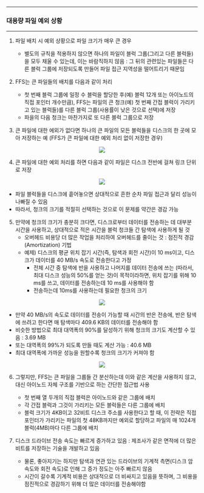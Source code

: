 -----
### 대용량 파일 예외 상황
-----
1. 파일 배치 시 예외 상황으로 파일 크기가 매우 큰 경우
   - 별도의 규칙을 적용하지 않으면 하나의 파일이 블럭 그룹(그리고 다른 블럭들)을 모두 채울 수 있는데, 이는 바람직하지 않음 : 그 뒤의 관련있는 파일들은 다른 블럭 그룹에 저장되도록 만들어 파일 접근 지역성을 떨어트리기 때문임

2. FFS는 큰 파일들의 배치를 다음과 같이 처리
   - 첫 번째 블럭 그룹에 일정 수 블럭을 할당한 후(예) 블럭 12개 또는 아이노드의 직접 포인터 개수만큼), FFS는 파일의 큰 청크(예) 첫 번째 간접 블럭이 가리키고 있는 블럭들)를 다른 블럭 그룹(사용률이 낮은 것으로 선택)에 저장
   - 파을의 다음 청크는 마찬가지로 또 다른 블럭 그룹으로 저장

3. 큰 파일에 대한 에외가 없다면 하나의 큰 파일의 모든 블럭들을 디스크의 한 곳에 모아 저장하는 예 (FFS가 큰 파일에 대한 예외 처리 없이 저장한 경우)
<div align="center">
<img src="https://github.com/user-attachments/assets/b0d20fb4-504f-4add-be81-1d59782b3ada">
</div>

4. 큰 파일에 대한 예외 처리를 하면 다음과 같이 파일은 디스크 전반에 걸쳐 링크 단위로 저장
<div align="center">
<img src="https://github.com/user-attachments/assets/4996c35a-8821-4408-8ac5-c563cee0d4f5">
</div>

   - 파일 블럭들을 디스크에 흩어놓으면 상대적으로 흔한 순차 파일 접근과 달리 성능이 나빠질 수 있음
   - 따라서, 청크의 크기를 적절히 선택하는 것으로 이 문제를 약간은 경감 가능

5. 만약에 청크의 크기가 충분히 크다면, 디스크로부터 데이터를 전송하는 데 대부분 시간을 사용하고, 상대적으로 적은 시간을 블럭 청크들 간 탐색에 사용하게 될 것
   - 오버헤드 비용당 더 많은 작업을 처리하여 오버헤드를 줄이는 것 : 점진적 경감(Amortization) 기법
   - 예제) 디스크의 평균 위치 잡기 시간(즉, 탐색과 회전 시간)이 10 ms이고, 디스크가 데이터를 40 MB/s 속도로 전송한다고 가정
     + 전체 시간 중 탐색에 반을 사용하고 나머지를 데이터 전송에 쓰는 (따라서, 최대 디스크 성능의 50%를 얻는 것)이 목적이라하면, 위치 잡기를 위해 10 ms를 쓰고, 데이터를 전송하는데 10 ms를 사용해야 함
     + 전송하는데 10ms를 사용하는데 필요한 청크의 크기
<div align="center">
<img src="https://github.com/user-attachments/assets/e145a25b-fe20-402b-a2a3-1304847a7e0c">
</div>

   - 만약 40 MB/s의 속도로 데이터를 전송이 가능할 때 시간의 반은 전송에, 반은 탐색에 쓰려고 한다면 매 탐색마다 409.6 KB의 데이터를 전송해야 함
   - 비슷한 방법으로 최대 대역폭의 90%를 달성하기 위해 청크의 크기도 계산할 수 있음 : 3.69 MB
   - 또는 대역폭의 99%가 되도록 만들 때도 계산 가능 : 40.6 MB
   - 최대 대역폭에 가까운 성능을 원할수록 청크의 크기가 커져야 함
<div align="center">
<img src="https://github.com/user-attachments/assets/a5e06174-ea43-4a17-a33b-13817218de3a">
</div>

6. 그렇지만, FFS는 큰 파일을 그룹들 간 분산하는데 이와 같은 계산을 사용하지 않고, 대신 아이노드 자체 구조를 기반으로 하는 간단한 접근법 사용
   - 첫 번째 열 두개의 직접 블럭은 아이노드와 같은 그룹에 배치
   - 각 간접 블럭과 그것이 가리키는 모든 블럭들은 다른 그룹에 배치
   - 블럭 크기가 4KB이고 32비트 디스크 주소를 사용한다고 할 때, 이 전략은 직접 포인터가 가리키는 파일의 첫 48KB까지만 예외로 할당하고 파일의 매 1024개 블럭(4MB)마다 다른 그룹에 배치

7. 디스크 드라이브 전송 속도는 빠르게 증가하고 있음 : 제조사가 같은 면적에 더 많은 비트를 저장하는 기술을 개발하고 있음
   - 물론, 좋아지기는 하지만 탐색과 연관 있는 드라이브의 기계적 측면(디스크 암 속도와 회전 속도)로 인해 그 증가 정도는 아주 빠르지 않음
   - 시간이 갈수록 기계적 비용은 상대적으로 더 비싸지고 있음을 뜻하며, 그 비용을 점진적으로 경감하기 위해 더 많은 데이터를 전송해야함
